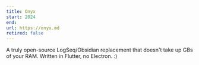 ```yaml
---
title: Onyx
start: 2024
end: 
url: https://onyx.md
retired: false
---
```


A truly open-source LogSeq/Obsidian replacement that doesn't take up GBs of your RAM.
Written in Flutter, no Electron. :)